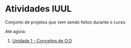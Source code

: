 # Atividades IUUL

Conjunto de projetos que vem sendo feitos durante o curso.

Até agora:
<ol>
    <li> <a href = "https://github.com/Pvictox/IUUL/tree/master/Unidade1/Unidade1"> Unidade 1 - Conceitos de O.O</a></li>
</ol>